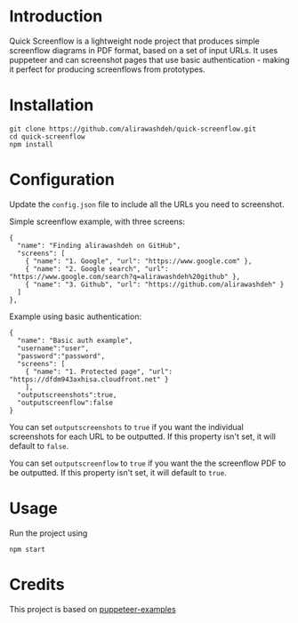 # Introduction

Quick Screenflow is a lightweight node project that produces simple screenflow diagrams in PDF format, based on a set of input URLs. It uses puppeteer and can screenshot pages that use basic authentication - making it perfect for producing screenflows from prototypes.


# Installation

```
git clone https://github.com/alirawashdeh/quick-screenflow.git
cd quick-screenflow
npm install
```

# Configuration

Update the `config.json` file to include all the URLs you need to screenshot.

Simple screenflow example, with three screens:

```
{
  "name": "Finding alirawashdeh on GitHub",
  "screens": [
    { "name": "1. Google", "url": "https://www.google.com" },
    { "name": "2. Google search", "url": "https://www.google.com/search?q=alirawashdeh%20github" },
    { "name": "3. Github", "url": "https://github.com/alirawashdeh" }
  ]
},
```

Example using basic authentication:

```
{
  "name": "Basic auth example",
  "username":"user",
  "password":"password",
  "screens": [
    { "name": "1. Protected page", "url": "https://dfdm943axhisa.cloudfront.net" }
    ],
  "outputscreenshots":true,
  "outputscreenflow":false
}
```
You can set `outputscreenshots` to `true` if you want the individual screenshots for each URL to be outputted. If this property isn't set, it will default to `false`.

You can set `outputscreenflow` to `true` if you want the the screenflow PDF to be outputted. If this property isn't set, it will default to `true`.

# Usage

Run the project using

```
npm start
```

# Credits
This project is based on
[puppeteer-examples](https://github.com/checkly/puppeteer-examples)
